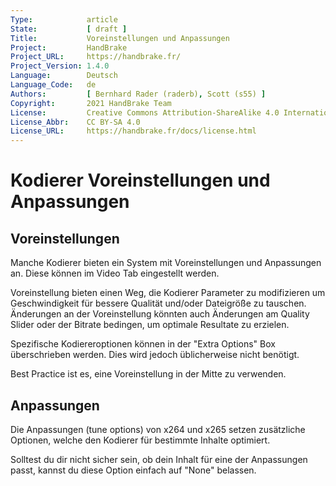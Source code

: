 ```yaml
---
Type:            article
State:           [ draft ]
Title:           Voreinstellungen und Anpassungen
Project:         HandBrake
Project_URL:     https://handbrake.fr/
Project_Version: 1.4.0
Language:        Deutsch
Language_Code:   de
Authors:         [ Bernhard Rader (raderb), Scott (s55) ]
Copyright:       2021 HandBrake Team
License:         Creative Commons Attribution-ShareAlike 4.0 International
License_Abbr:    CC BY-SA 4.0
License_URL:     https://handbrake.fr/docs/license.html
---
```


Kodierer Voreinstellungen und Anpassungen
==========================

Voreinstellungen
--------------

Manche Kodierer bieten ein System mit Voreinstellungen und Anpassungen an. Diese können im Video Tab eingestellt werden.

Voreinstellung bieten einen Weg, die Kodierer Parameter zu modifizieren um Geschwindigkeit für bessere Qualität und/oder Dateigröße zu tauschen.
Änderungen an der Voreinstellung könnten auch Änderungen am Quality Slider oder der Bitrate bedingen, um optimale Resultate zu erzielen.

Spezifische Kodiereroptionen können in der "Extra Options" Box überschrieben werden. Dies wird jedoch üblicherweise nicht benötigt.

Best Practice ist es, eine Voreinstellung in der Mitte zu verwenden.

Anpassungen
--------------

Die Anpassungen (tune options) von x264 und x265 setzen zusätzliche Optionen, welche den Kodierer für bestimmte Inhalte optimiert.

Solltest du dir nicht sicher sein, ob dein Inhalt für eine der Anpassungen passt, kannst du diese Option einfach auf "None" belassen.
